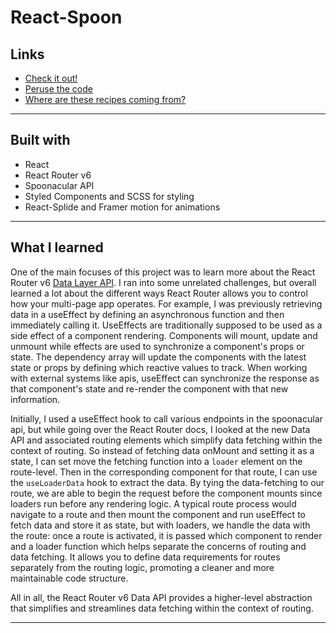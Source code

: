 # React-Spoon

## Links
- [Check it out!](https://react-spoon.onrender.com/)
- [Peruse the code](https://github.com/jacastanon01/react-router-recipes)
- [Where are these recipes coming from?](https://spoonacular.com/food-api)

---

## Built with
- React
- React Router v6 
- Spoonacular API
- Styled Components and SCSS for styling
- React-Splide and Framer motion for animations

---

## What I learned
One of the main focuses of this project was to learn more about the React Router v6 [Data Layer API](https://reactrouter.com/en/main/routers/picking-a-router#data-apis). I ran into some unrelated challenges, but overall learned a lot about the different ways React Router allows you to control how your multi-page app operates. For example, I was previously retrieving data in a useEffect by defining an asynchronous function and then immediately calling it. UseEffects are traditionally supposed to be used as a side effect of a component rendering. Components will mount, update and unmount while effects are used to synchronize a component's props or state. The dependency array will update the components with the latest state or props by defining which reactive values to track. When working with external systems like apis, useEffect can synchronize the response as that component's state and re-render the component with that new information. 

Initially, I used a useEffect hook to call various endpoints in the spoonacular api, but while going over the React Router docs, I looked at the new Data API and associated routing elements which simplify data fetching within the context of routing. So instead of fetching data onMount and setting it as a state, I can set move the fetching function into a `loader` element on the route-level. Then in the corresponding component for that route, I can use the `useLoaderData` hook to extract the data. By tying the data-fetching to our route, we are able to begin the request before the component mounts since loaders run before any rendering logic.  A typical route process would navigate to a route and then mount the component and run useEffect to fetch data and store it as state, but with loaders, we handle the data with the route: once a route is activated, it is passed which component to render and a loader function which helps separate the concerns of routing and data fetching. It allows you to define data requirements for routes separately from the routing logic, promoting a cleaner and more maintainable code structure. 

All in all, the React Router v6 Data API provides a higher-level abstraction that simplifies and streamlines data fetching within the context of routing.

 ---


